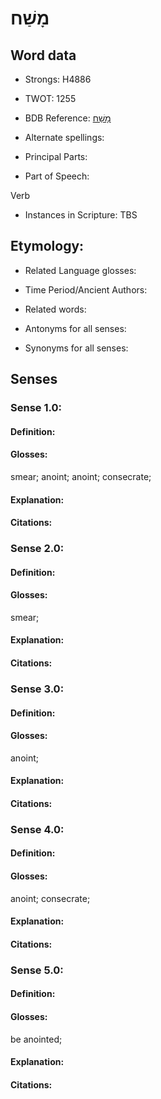 # מָשַׁח

<!-- Status: S2="NeedsEdits" -->
<!-- Lexica used for edits:   -->

## Word data

* Strongs: H4886

* TWOT: 1255

* BDB Reference: [מָשַׁח](rc://en/bdb/dict/m.dt.aa)

* Alternate spellings:

* Principal Parts:

* Part of Speech:

Verb

* Instances in Scripture: TBS

## Etymology:

* Related Language glosses:

* Time Period/Ancient Authors:

* Related words:

* Antonyms for all senses:

* Synonyms for all senses:

## Senses

### Sense 1.0:

#### Definition:

#### Glosses:

smear; anoint; anoint; consecrate; 

#### Explanation:

#### Citations:



### Sense 2.0:

#### Definition:

#### Glosses:

smear; 

#### Explanation:

#### Citations:



### Sense 3.0:

#### Definition:

#### Glosses:

anoint; 

#### Explanation:

#### Citations:



### Sense 4.0:

#### Definition:

#### Glosses:

anoint; consecrate; 

#### Explanation:

#### Citations:



### Sense 5.0:

#### Definition:

#### Glosses:

be anointed; 

#### Explanation:

#### Citations:



